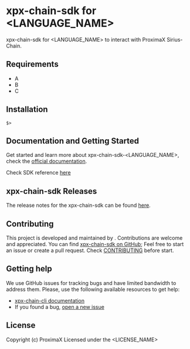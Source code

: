 [comment]: # (Replace variables LANGUAGE_NAME, YEAR, LICENSE_NAME, CONTRIBUTORS, GITHUB_NICKNAME and complete Requirements and Installation sections)

# xpx-chain-sdk for <LANGUAGE_NAME>

xpx-chain-sdk for <LANGUAGE_NAME> to interact with ProximaX Sirius-Chain.

## Requirements

- A
- B
- C

## Installation

```$>```

## Documentation and Getting Started

Get started and learn more about xpx-chain-sdk-<LANGUAGE_NAME>, check the [official documentation][docs].

Check SDK reference [here][sdk-ref]

## xpx-chain-sdk Releases

The release notes for the xpx-chain-sdk can be found [here](CHANGELOG.md).

## Contributing

This project is developed and maintained by <CONTRIBUTORS>. Contributions are welcome and appreciated. You can find [xpx-chain-sdk on GitHub][self]; 
Feel free to start an issue or create a pull request. Check [CONTRIBUTING](CONTRIBUTING.md) before start.

## Getting help

We use GitHub issues for tracking bugs and have limited bandwidth to address them.
Please, use the following available resources to get help:

- [xpx-chain-cli documentation][docs]
- If you found a bug, [open a new issue][issues]

## License

Copyright (c) <YEAR> ProximaX
Licensed under the <LICENSE_NAME>

[self]: https://github.com/proximax-storage/<LANGUAGE_NAME>-xpx-chain-sdk
[docs]: http://proximax-storage.github.io/getting-started/setup-workstation.html
[issues]: https://github.com/<GITHUB_NICKNAME>/<LANGUAGE_NAME>-xpx-chain-sdk/issues
[sdk-ref]: http://proximax-storage.github.io/<LANGUAGE_NAME>-xpx-chain-sdk